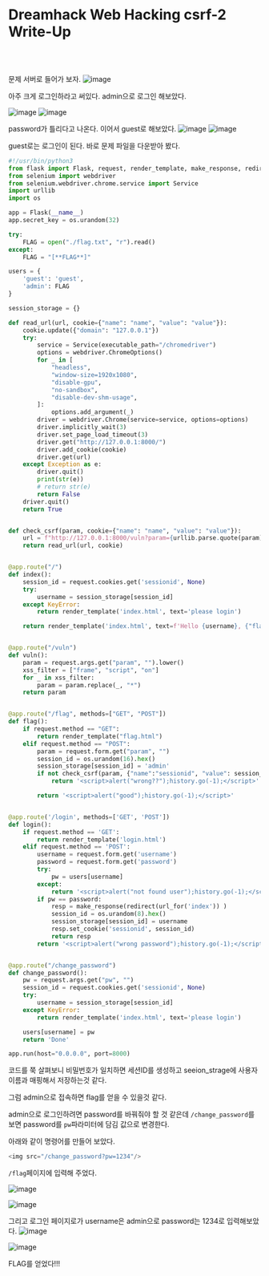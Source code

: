 <!DOCTYPE html>
<html>
<head>
        <link rel="stylesheet" type="text/css" href="sytle.css">
</head>
<body>
        <h1>Dreamhack Web Hacking csrf-2 Write-Up</h1>
</body>
<br>
<br>
</html>

문제 서버로 들어가 보자.
![image](https://github.com/user-attachments/assets/21ae30cc-0e17-401e-8142-34f44fa67e34)

아주 크게 로그인하라고 써있다. 
admin으로 로그인 해보았다.

![image](https://github.com/user-attachments/assets/792cff23-d1c5-4f7f-b0b2-4ae6bd0b15f2)
![image](https://github.com/user-attachments/assets/42432d23-ef45-487e-83e6-cce823314c5e)

password가 틀리다고 나온다. 이어서 guest로 해보았다.
![image](https://github.com/user-attachments/assets/6ce0c345-bdb9-4ac2-ab91-2855cbb89636)
![image](https://github.com/user-attachments/assets/1c385cbe-f005-4697-8b3b-b2c28d5ee3b0)

guest로는 로그인이 된다. 바로 문제 파일을 다운받아 봤다.

```python
#!/usr/bin/python3
from flask import Flask, request, render_template, make_response, redirect, url_for
from selenium import webdriver
from selenium.webdriver.chrome.service import Service
import urllib
import os

app = Flask(__name__)
app.secret_key = os.urandom(32)

try:
    FLAG = open("./flag.txt", "r").read()
except:
    FLAG = "[**FLAG**]"

users = {
    'guest': 'guest',
    'admin': FLAG
}

session_storage = {}

def read_url(url, cookie={"name": "name", "value": "value"}):
    cookie.update({"domain": "127.0.0.1"})
    try:
        service = Service(executable_path="/chromedriver")
        options = webdriver.ChromeOptions()
        for _ in [
            "headless",
            "window-size=1920x1080",
            "disable-gpu",
            "no-sandbox",
            "disable-dev-shm-usage",
        ]:
            options.add_argument(_)
        driver = webdriver.Chrome(service=service, options=options)
        driver.implicitly_wait(3)
        driver.set_page_load_timeout(3)
        driver.get("http://127.0.0.1:8000/")
        driver.add_cookie(cookie)
        driver.get(url)
    except Exception as e:
        driver.quit()
        print(str(e))
        # return str(e)
        return False
    driver.quit()
    return True


def check_csrf(param, cookie={"name": "name", "value": "value"}):
    url = f"http://127.0.0.1:8000/vuln?param={urllib.parse.quote(param)}"
    return read_url(url, cookie)


@app.route("/")
def index():
    session_id = request.cookies.get('sessionid', None)
    try:
        username = session_storage[session_id]
    except KeyError:
        return render_template('index.html', text='please login')

    return render_template('index.html', text=f'Hello {username}, {"flag is " + FLAG if username == "admin" else "you are not an admin"}')


@app.route("/vuln")
def vuln():
    param = request.args.get("param", "").lower()
    xss_filter = ["frame", "script", "on"]
    for _ in xss_filter:
        param = param.replace(_, "*")
    return param


@app.route("/flag", methods=["GET", "POST"])
def flag():
    if request.method == "GET":
        return render_template("flag.html")
    elif request.method == "POST":
        param = request.form.get("param", "")
        session_id = os.urandom(16).hex()
        session_storage[session_id] = 'admin'
        if not check_csrf(param, {"name":"sessionid", "value": session_id}):
            return '<script>alert("wrong??");history.go(-1);</script>'

        return '<script>alert("good");history.go(-1);</script>'


@app.route('/login', methods=['GET', 'POST'])
def login():
    if request.method == 'GET':
        return render_template('login.html')
    elif request.method == 'POST':
        username = request.form.get('username')
        password = request.form.get('password')
        try:
            pw = users[username]
        except:
            return '<script>alert("not found user");history.go(-1);</script>'
        if pw == password:
            resp = make_response(redirect(url_for('index')) )
            session_id = os.urandom(8).hex()
            session_storage[session_id] = username
            resp.set_cookie('sessionid', session_id)
            return resp 
        return '<script>alert("wrong password");history.go(-1);</script>'


@app.route("/change_password")
def change_password():
    pw = request.args.get("pw", "")
    session_id = request.cookies.get('sessionid', None)
    try:
        username = session_storage[session_id]
    except KeyError:
        return render_template('index.html', text='please login')

    users[username] = pw
    return 'Done'

app.run(host="0.0.0.0", port=8000)
```

코드를 쭉 살펴보니 비밀번호가 일치하면 세션ID를 생성하고 seeion_strage에 사용자 이름과 매핑해서 저장하는것 같다.

그럼 admin으로 접속하면 flag를 얻을 수 있을것 같다.

admin으로 로그인하려면 password를 바꿔줘야 할 것 같은데 ```/change_password```를 보면 password를 ```pw```파라미터에 담김 값으로 변경한다.

아래와 같이 명령어를 만들어 보았다.
```python
<img src="/change_password?pw=1234"/>
```

```/flag```페이지에 입력해 주었다.

![image](https://github.com/user-attachments/assets/ebd559ee-5566-4d1c-98f5-2916a7428952)

![image](https://github.com/user-attachments/assets/4444230f-ca7d-46e6-bdbb-48e48e5cfd5d)

그리고 로그인 페이지로가 username은 admin으로 password는 1234로 입력해보았다.
![image](https://github.com/user-attachments/assets/86d34baa-8552-4d84-a7e3-737db57ea1f9)

![image](https://github.com/user-attachments/assets/3b5c17bd-83a4-40f9-95fd-24303cee0dea)

FLAG를 얻었다!!!
